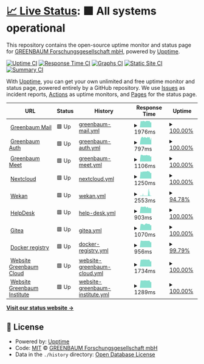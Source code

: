 # [📈 Live Status](https://status.greenbaum.cloud): <!--live status--> **🟩 All systems operational**

This repository contains the open-source uptime monitor and status page for [GREENBAUM Forschungsgesellschaft mbH](https://greenbaum.institute), powered by [Upptime](https://github.com/upptime/upptime).

[![Uptime CI](https://github.com/greenbaum/upptime/workflows/Uptime%20CI/badge.svg)](https://github.com/upptime/upptime/actions?query=workflow%3A%22Uptime+CI%22)
[![Response Time CI](https://github.com/greenbaum/upptime/workflows/Response%20Time%20CI/badge.svg)](https://github.com/upptime/upptime/actions?query=workflow%3A%22Response+Time+CI%22)
[![Graphs CI](https://github.com/greenbaum/upptime/workflows/Graphs%20CI/badge.svg)](https://github.com/upptime/upptime/actions?query=workflow%3A%22Graphs+CI%22)
[![Static Site CI](https://github.com/greenbaum/upptime/workflows/Static%20Site%20CI/badge.svg)](https://github.com/upptime/upptime/actions?query=workflow%3A%22Static+Site+CI%22)
[![Summary CI](https://github.com/greenbaum/upptime/workflows/Summary%20CI/badge.svg)](https://github.com/upptime/upptime/actions?query=workflow%3A%22Summary+CI%22)

With [Upptime](https://upptime.js.org), you can get your own unlimited and free uptime monitor and status page, powered entirely by a GitHub repository. We use [Issues](https://github.com/greenbaum/upptime/issues) as incident reports, [Actions](https://github.com/greenbaum/upptime/actions) as uptime monitors, and [Pages](https://status.greenbaum.cloud) for the status page.

<!--start: status pages-->
<!-- This summary is generated by Upptime (https://github.com/upptime/upptime) -->
<!-- Do not edit this manually, your changes will be overwritten -->
<!-- prettier-ignore -->
| URL | Status | History | Response Time | Uptime |
| --- | ------ | ------- | ------------- | ------ |
| <img alt="" src="https://favicons.githubusercontent.com/mail.greenbaum.cloud" height="13"> [Greenbaum Mail](https://mail.greenbaum.cloud) | 🟩 Up | [greenbaum-mail.yml](https://github.com/greenbaum/upptime/commits/HEAD/history/greenbaum-mail.yml) | <details><summary><img alt="Response time graph" src="./graphs/greenbaum-mail/response-time-week.png" height="20"> 1976ms</summary><br><a href="https://status.greenbaum.cloud/history/greenbaum-mail"><img alt="Response time 1976" src="https://img.shields.io/endpoint?url=https%3A%2F%2Fraw.githubusercontent.com%2Fgreenbaum%2Fupptime%2FHEAD%2Fapi%2Fgreenbaum-mail%2Fresponse-time.json"></a><br><a href="https://status.greenbaum.cloud/history/greenbaum-mail"><img alt="24-hour response time 1632" src="https://img.shields.io/endpoint?url=https%3A%2F%2Fraw.githubusercontent.com%2Fgreenbaum%2Fupptime%2FHEAD%2Fapi%2Fgreenbaum-mail%2Fresponse-time-day.json"></a><br><a href="https://status.greenbaum.cloud/history/greenbaum-mail"><img alt="7-day response time 1976" src="https://img.shields.io/endpoint?url=https%3A%2F%2Fraw.githubusercontent.com%2Fgreenbaum%2Fupptime%2FHEAD%2Fapi%2Fgreenbaum-mail%2Fresponse-time-week.json"></a><br><a href="https://status.greenbaum.cloud/history/greenbaum-mail"><img alt="30-day response time 1976" src="https://img.shields.io/endpoint?url=https%3A%2F%2Fraw.githubusercontent.com%2Fgreenbaum%2Fupptime%2FHEAD%2Fapi%2Fgreenbaum-mail%2Fresponse-time-month.json"></a><br><a href="https://status.greenbaum.cloud/history/greenbaum-mail"><img alt="1-year response time 1976" src="https://img.shields.io/endpoint?url=https%3A%2F%2Fraw.githubusercontent.com%2Fgreenbaum%2Fupptime%2FHEAD%2Fapi%2Fgreenbaum-mail%2Fresponse-time-year.json"></a></details> | <details><summary><a href="https://status.greenbaum.cloud/history/greenbaum-mail">100.00%</a></summary><a href="https://status.greenbaum.cloud/history/greenbaum-mail"><img alt="All-time uptime 100.00%" src="https://img.shields.io/endpoint?url=https%3A%2F%2Fraw.githubusercontent.com%2Fgreenbaum%2Fupptime%2FHEAD%2Fapi%2Fgreenbaum-mail%2Fuptime.json"></a><br><a href="https://status.greenbaum.cloud/history/greenbaum-mail"><img alt="24-hour uptime 100.00%" src="https://img.shields.io/endpoint?url=https%3A%2F%2Fraw.githubusercontent.com%2Fgreenbaum%2Fupptime%2FHEAD%2Fapi%2Fgreenbaum-mail%2Fuptime-day.json"></a><br><a href="https://status.greenbaum.cloud/history/greenbaum-mail"><img alt="7-day uptime 100.00%" src="https://img.shields.io/endpoint?url=https%3A%2F%2Fraw.githubusercontent.com%2Fgreenbaum%2Fupptime%2FHEAD%2Fapi%2Fgreenbaum-mail%2Fuptime-week.json"></a><br><a href="https://status.greenbaum.cloud/history/greenbaum-mail"><img alt="30-day uptime 100.00%" src="https://img.shields.io/endpoint?url=https%3A%2F%2Fraw.githubusercontent.com%2Fgreenbaum%2Fupptime%2FHEAD%2Fapi%2Fgreenbaum-mail%2Fuptime-month.json"></a><br><a href="https://status.greenbaum.cloud/history/greenbaum-mail"><img alt="1-year uptime 100.00%" src="https://img.shields.io/endpoint?url=https%3A%2F%2Fraw.githubusercontent.com%2Fgreenbaum%2Fupptime%2FHEAD%2Fapi%2Fgreenbaum-mail%2Fuptime-year.json"></a></details>
| <img alt="" src="https://favicons.githubusercontent.com/auth.greenbaum.cloud" height="13"> [Greenbaum Auth](https://auth.greenbaum.cloud) | 🟩 Up | [greenbaum-auth.yml](https://github.com/greenbaum/upptime/commits/HEAD/history/greenbaum-auth.yml) | <details><summary><img alt="Response time graph" src="./graphs/greenbaum-auth/response-time-week.png" height="20"> 797ms</summary><br><a href="https://status.greenbaum.cloud/history/greenbaum-auth"><img alt="Response time 797" src="https://img.shields.io/endpoint?url=https%3A%2F%2Fraw.githubusercontent.com%2Fgreenbaum%2Fupptime%2FHEAD%2Fapi%2Fgreenbaum-auth%2Fresponse-time.json"></a><br><a href="https://status.greenbaum.cloud/history/greenbaum-auth"><img alt="24-hour response time 661" src="https://img.shields.io/endpoint?url=https%3A%2F%2Fraw.githubusercontent.com%2Fgreenbaum%2Fupptime%2FHEAD%2Fapi%2Fgreenbaum-auth%2Fresponse-time-day.json"></a><br><a href="https://status.greenbaum.cloud/history/greenbaum-auth"><img alt="7-day response time 797" src="https://img.shields.io/endpoint?url=https%3A%2F%2Fraw.githubusercontent.com%2Fgreenbaum%2Fupptime%2FHEAD%2Fapi%2Fgreenbaum-auth%2Fresponse-time-week.json"></a><br><a href="https://status.greenbaum.cloud/history/greenbaum-auth"><img alt="30-day response time 797" src="https://img.shields.io/endpoint?url=https%3A%2F%2Fraw.githubusercontent.com%2Fgreenbaum%2Fupptime%2FHEAD%2Fapi%2Fgreenbaum-auth%2Fresponse-time-month.json"></a><br><a href="https://status.greenbaum.cloud/history/greenbaum-auth"><img alt="1-year response time 797" src="https://img.shields.io/endpoint?url=https%3A%2F%2Fraw.githubusercontent.com%2Fgreenbaum%2Fupptime%2FHEAD%2Fapi%2Fgreenbaum-auth%2Fresponse-time-year.json"></a></details> | <details><summary><a href="https://status.greenbaum.cloud/history/greenbaum-auth">100.00%</a></summary><a href="https://status.greenbaum.cloud/history/greenbaum-auth"><img alt="All-time uptime 100.00%" src="https://img.shields.io/endpoint?url=https%3A%2F%2Fraw.githubusercontent.com%2Fgreenbaum%2Fupptime%2FHEAD%2Fapi%2Fgreenbaum-auth%2Fuptime.json"></a><br><a href="https://status.greenbaum.cloud/history/greenbaum-auth"><img alt="24-hour uptime 100.00%" src="https://img.shields.io/endpoint?url=https%3A%2F%2Fraw.githubusercontent.com%2Fgreenbaum%2Fupptime%2FHEAD%2Fapi%2Fgreenbaum-auth%2Fuptime-day.json"></a><br><a href="https://status.greenbaum.cloud/history/greenbaum-auth"><img alt="7-day uptime 100.00%" src="https://img.shields.io/endpoint?url=https%3A%2F%2Fraw.githubusercontent.com%2Fgreenbaum%2Fupptime%2FHEAD%2Fapi%2Fgreenbaum-auth%2Fuptime-week.json"></a><br><a href="https://status.greenbaum.cloud/history/greenbaum-auth"><img alt="30-day uptime 100.00%" src="https://img.shields.io/endpoint?url=https%3A%2F%2Fraw.githubusercontent.com%2Fgreenbaum%2Fupptime%2FHEAD%2Fapi%2Fgreenbaum-auth%2Fuptime-month.json"></a><br><a href="https://status.greenbaum.cloud/history/greenbaum-auth"><img alt="1-year uptime 100.00%" src="https://img.shields.io/endpoint?url=https%3A%2F%2Fraw.githubusercontent.com%2Fgreenbaum%2Fupptime%2FHEAD%2Fapi%2Fgreenbaum-auth%2Fuptime-year.json"></a></details>
| <img alt="" src="https://favicons.githubusercontent.com/meet.greenbaum.cloud" height="13"> [Greenbaum Meet](https://meet.greenbaum.cloud) | 🟩 Up | [greenbaum-meet.yml](https://github.com/greenbaum/upptime/commits/HEAD/history/greenbaum-meet.yml) | <details><summary><img alt="Response time graph" src="./graphs/greenbaum-meet/response-time-week.png" height="20"> 1106ms</summary><br><a href="https://status.greenbaum.cloud/history/greenbaum-meet"><img alt="Response time 1106" src="https://img.shields.io/endpoint?url=https%3A%2F%2Fraw.githubusercontent.com%2Fgreenbaum%2Fupptime%2FHEAD%2Fapi%2Fgreenbaum-meet%2Fresponse-time.json"></a><br><a href="https://status.greenbaum.cloud/history/greenbaum-meet"><img alt="24-hour response time 905" src="https://img.shields.io/endpoint?url=https%3A%2F%2Fraw.githubusercontent.com%2Fgreenbaum%2Fupptime%2FHEAD%2Fapi%2Fgreenbaum-meet%2Fresponse-time-day.json"></a><br><a href="https://status.greenbaum.cloud/history/greenbaum-meet"><img alt="7-day response time 1106" src="https://img.shields.io/endpoint?url=https%3A%2F%2Fraw.githubusercontent.com%2Fgreenbaum%2Fupptime%2FHEAD%2Fapi%2Fgreenbaum-meet%2Fresponse-time-week.json"></a><br><a href="https://status.greenbaum.cloud/history/greenbaum-meet"><img alt="30-day response time 1106" src="https://img.shields.io/endpoint?url=https%3A%2F%2Fraw.githubusercontent.com%2Fgreenbaum%2Fupptime%2FHEAD%2Fapi%2Fgreenbaum-meet%2Fresponse-time-month.json"></a><br><a href="https://status.greenbaum.cloud/history/greenbaum-meet"><img alt="1-year response time 1106" src="https://img.shields.io/endpoint?url=https%3A%2F%2Fraw.githubusercontent.com%2Fgreenbaum%2Fupptime%2FHEAD%2Fapi%2Fgreenbaum-meet%2Fresponse-time-year.json"></a></details> | <details><summary><a href="https://status.greenbaum.cloud/history/greenbaum-meet">100.00%</a></summary><a href="https://status.greenbaum.cloud/history/greenbaum-meet"><img alt="All-time uptime 100.00%" src="https://img.shields.io/endpoint?url=https%3A%2F%2Fraw.githubusercontent.com%2Fgreenbaum%2Fupptime%2FHEAD%2Fapi%2Fgreenbaum-meet%2Fuptime.json"></a><br><a href="https://status.greenbaum.cloud/history/greenbaum-meet"><img alt="24-hour uptime 100.00%" src="https://img.shields.io/endpoint?url=https%3A%2F%2Fraw.githubusercontent.com%2Fgreenbaum%2Fupptime%2FHEAD%2Fapi%2Fgreenbaum-meet%2Fuptime-day.json"></a><br><a href="https://status.greenbaum.cloud/history/greenbaum-meet"><img alt="7-day uptime 100.00%" src="https://img.shields.io/endpoint?url=https%3A%2F%2Fraw.githubusercontent.com%2Fgreenbaum%2Fupptime%2FHEAD%2Fapi%2Fgreenbaum-meet%2Fuptime-week.json"></a><br><a href="https://status.greenbaum.cloud/history/greenbaum-meet"><img alt="30-day uptime 100.00%" src="https://img.shields.io/endpoint?url=https%3A%2F%2Fraw.githubusercontent.com%2Fgreenbaum%2Fupptime%2FHEAD%2Fapi%2Fgreenbaum-meet%2Fuptime-month.json"></a><br><a href="https://status.greenbaum.cloud/history/greenbaum-meet"><img alt="1-year uptime 100.00%" src="https://img.shields.io/endpoint?url=https%3A%2F%2Fraw.githubusercontent.com%2Fgreenbaum%2Fupptime%2FHEAD%2Fapi%2Fgreenbaum-meet%2Fuptime-year.json"></a></details>
| <img alt="" src="https://favicons.githubusercontent.com/next.greenbaum.cloud" height="13"> [Nextcloud](https://next.greenbaum.cloud) | 🟩 Up | [nextcloud.yml](https://github.com/greenbaum/upptime/commits/HEAD/history/nextcloud.yml) | <details><summary><img alt="Response time graph" src="./graphs/nextcloud/response-time-week.png" height="20"> 1250ms</summary><br><a href="https://status.greenbaum.cloud/history/nextcloud"><img alt="Response time 1250" src="https://img.shields.io/endpoint?url=https%3A%2F%2Fraw.githubusercontent.com%2Fgreenbaum%2Fupptime%2FHEAD%2Fapi%2Fnextcloud%2Fresponse-time.json"></a><br><a href="https://status.greenbaum.cloud/history/nextcloud"><img alt="24-hour response time 1030" src="https://img.shields.io/endpoint?url=https%3A%2F%2Fraw.githubusercontent.com%2Fgreenbaum%2Fupptime%2FHEAD%2Fapi%2Fnextcloud%2Fresponse-time-day.json"></a><br><a href="https://status.greenbaum.cloud/history/nextcloud"><img alt="7-day response time 1250" src="https://img.shields.io/endpoint?url=https%3A%2F%2Fraw.githubusercontent.com%2Fgreenbaum%2Fupptime%2FHEAD%2Fapi%2Fnextcloud%2Fresponse-time-week.json"></a><br><a href="https://status.greenbaum.cloud/history/nextcloud"><img alt="30-day response time 1250" src="https://img.shields.io/endpoint?url=https%3A%2F%2Fraw.githubusercontent.com%2Fgreenbaum%2Fupptime%2FHEAD%2Fapi%2Fnextcloud%2Fresponse-time-month.json"></a><br><a href="https://status.greenbaum.cloud/history/nextcloud"><img alt="1-year response time 1250" src="https://img.shields.io/endpoint?url=https%3A%2F%2Fraw.githubusercontent.com%2Fgreenbaum%2Fupptime%2FHEAD%2Fapi%2Fnextcloud%2Fresponse-time-year.json"></a></details> | <details><summary><a href="https://status.greenbaum.cloud/history/nextcloud">100.00%</a></summary><a href="https://status.greenbaum.cloud/history/nextcloud"><img alt="All-time uptime 100.00%" src="https://img.shields.io/endpoint?url=https%3A%2F%2Fraw.githubusercontent.com%2Fgreenbaum%2Fupptime%2FHEAD%2Fapi%2Fnextcloud%2Fuptime.json"></a><br><a href="https://status.greenbaum.cloud/history/nextcloud"><img alt="24-hour uptime 100.00%" src="https://img.shields.io/endpoint?url=https%3A%2F%2Fraw.githubusercontent.com%2Fgreenbaum%2Fupptime%2FHEAD%2Fapi%2Fnextcloud%2Fuptime-day.json"></a><br><a href="https://status.greenbaum.cloud/history/nextcloud"><img alt="7-day uptime 100.00%" src="https://img.shields.io/endpoint?url=https%3A%2F%2Fraw.githubusercontent.com%2Fgreenbaum%2Fupptime%2FHEAD%2Fapi%2Fnextcloud%2Fuptime-week.json"></a><br><a href="https://status.greenbaum.cloud/history/nextcloud"><img alt="30-day uptime 100.00%" src="https://img.shields.io/endpoint?url=https%3A%2F%2Fraw.githubusercontent.com%2Fgreenbaum%2Fupptime%2FHEAD%2Fapi%2Fnextcloud%2Fuptime-month.json"></a><br><a href="https://status.greenbaum.cloud/history/nextcloud"><img alt="1-year uptime 100.00%" src="https://img.shields.io/endpoint?url=https%3A%2F%2Fraw.githubusercontent.com%2Fgreenbaum%2Fupptime%2FHEAD%2Fapi%2Fnextcloud%2Fuptime-year.json"></a></details>
| <img alt="" src="https://favicons.githubusercontent.com/wekan.greenbaum.institute" height="13"> [Wekan](https://wekan.greenbaum.institute) | 🟩 Up | [wekan.yml](https://github.com/greenbaum/upptime/commits/HEAD/history/wekan.yml) | <details><summary><img alt="Response time graph" src="./graphs/wekan/response-time-week.png" height="20"> 2553ms</summary><br><a href="https://status.greenbaum.cloud/history/wekan"><img alt="Response time 2553" src="https://img.shields.io/endpoint?url=https%3A%2F%2Fraw.githubusercontent.com%2Fgreenbaum%2Fupptime%2FHEAD%2Fapi%2Fwekan%2Fresponse-time.json"></a><br><a href="https://status.greenbaum.cloud/history/wekan"><img alt="24-hour response time 3425" src="https://img.shields.io/endpoint?url=https%3A%2F%2Fraw.githubusercontent.com%2Fgreenbaum%2Fupptime%2FHEAD%2Fapi%2Fwekan%2Fresponse-time-day.json"></a><br><a href="https://status.greenbaum.cloud/history/wekan"><img alt="7-day response time 2553" src="https://img.shields.io/endpoint?url=https%3A%2F%2Fraw.githubusercontent.com%2Fgreenbaum%2Fupptime%2FHEAD%2Fapi%2Fwekan%2Fresponse-time-week.json"></a><br><a href="https://status.greenbaum.cloud/history/wekan"><img alt="30-day response time 2553" src="https://img.shields.io/endpoint?url=https%3A%2F%2Fraw.githubusercontent.com%2Fgreenbaum%2Fupptime%2FHEAD%2Fapi%2Fwekan%2Fresponse-time-month.json"></a><br><a href="https://status.greenbaum.cloud/history/wekan"><img alt="1-year response time 2553" src="https://img.shields.io/endpoint?url=https%3A%2F%2Fraw.githubusercontent.com%2Fgreenbaum%2Fupptime%2FHEAD%2Fapi%2Fwekan%2Fresponse-time-year.json"></a></details> | <details><summary><a href="https://status.greenbaum.cloud/history/wekan">94.78%</a></summary><a href="https://status.greenbaum.cloud/history/wekan"><img alt="All-time uptime 94.78%" src="https://img.shields.io/endpoint?url=https%3A%2F%2Fraw.githubusercontent.com%2Fgreenbaum%2Fupptime%2FHEAD%2Fapi%2Fwekan%2Fuptime.json"></a><br><a href="https://status.greenbaum.cloud/history/wekan"><img alt="24-hour uptime 78.55%" src="https://img.shields.io/endpoint?url=https%3A%2F%2Fraw.githubusercontent.com%2Fgreenbaum%2Fupptime%2FHEAD%2Fapi%2Fwekan%2Fuptime-day.json"></a><br><a href="https://status.greenbaum.cloud/history/wekan"><img alt="7-day uptime 94.78%" src="https://img.shields.io/endpoint?url=https%3A%2F%2Fraw.githubusercontent.com%2Fgreenbaum%2Fupptime%2FHEAD%2Fapi%2Fwekan%2Fuptime-week.json"></a><br><a href="https://status.greenbaum.cloud/history/wekan"><img alt="30-day uptime 94.78%" src="https://img.shields.io/endpoint?url=https%3A%2F%2Fraw.githubusercontent.com%2Fgreenbaum%2Fupptime%2FHEAD%2Fapi%2Fwekan%2Fuptime-month.json"></a><br><a href="https://status.greenbaum.cloud/history/wekan"><img alt="1-year uptime 94.78%" src="https://img.shields.io/endpoint?url=https%3A%2F%2Fraw.githubusercontent.com%2Fgreenbaum%2Fupptime%2FHEAD%2Fapi%2Fwekan%2Fuptime-year.json"></a></details>
| <img alt="" src="https://favicons.githubusercontent.com/help.greenbaum.cloud" height="13"> [HelpDesk](https://help.greenbaum.cloud) | 🟩 Up | [help-desk.yml](https://github.com/greenbaum/upptime/commits/HEAD/history/help-desk.yml) | <details><summary><img alt="Response time graph" src="./graphs/help-desk/response-time-week.png" height="20"> 903ms</summary><br><a href="https://status.greenbaum.cloud/history/help-desk"><img alt="Response time 903" src="https://img.shields.io/endpoint?url=https%3A%2F%2Fraw.githubusercontent.com%2Fgreenbaum%2Fupptime%2FHEAD%2Fapi%2Fhelp-desk%2Fresponse-time.json"></a><br><a href="https://status.greenbaum.cloud/history/help-desk"><img alt="24-hour response time 781" src="https://img.shields.io/endpoint?url=https%3A%2F%2Fraw.githubusercontent.com%2Fgreenbaum%2Fupptime%2FHEAD%2Fapi%2Fhelp-desk%2Fresponse-time-day.json"></a><br><a href="https://status.greenbaum.cloud/history/help-desk"><img alt="7-day response time 903" src="https://img.shields.io/endpoint?url=https%3A%2F%2Fraw.githubusercontent.com%2Fgreenbaum%2Fupptime%2FHEAD%2Fapi%2Fhelp-desk%2Fresponse-time-week.json"></a><br><a href="https://status.greenbaum.cloud/history/help-desk"><img alt="30-day response time 903" src="https://img.shields.io/endpoint?url=https%3A%2F%2Fraw.githubusercontent.com%2Fgreenbaum%2Fupptime%2FHEAD%2Fapi%2Fhelp-desk%2Fresponse-time-month.json"></a><br><a href="https://status.greenbaum.cloud/history/help-desk"><img alt="1-year response time 903" src="https://img.shields.io/endpoint?url=https%3A%2F%2Fraw.githubusercontent.com%2Fgreenbaum%2Fupptime%2FHEAD%2Fapi%2Fhelp-desk%2Fresponse-time-year.json"></a></details> | <details><summary><a href="https://status.greenbaum.cloud/history/help-desk">100.00%</a></summary><a href="https://status.greenbaum.cloud/history/help-desk"><img alt="All-time uptime 100.00%" src="https://img.shields.io/endpoint?url=https%3A%2F%2Fraw.githubusercontent.com%2Fgreenbaum%2Fupptime%2FHEAD%2Fapi%2Fhelp-desk%2Fuptime.json"></a><br><a href="https://status.greenbaum.cloud/history/help-desk"><img alt="24-hour uptime 100.00%" src="https://img.shields.io/endpoint?url=https%3A%2F%2Fraw.githubusercontent.com%2Fgreenbaum%2Fupptime%2FHEAD%2Fapi%2Fhelp-desk%2Fuptime-day.json"></a><br><a href="https://status.greenbaum.cloud/history/help-desk"><img alt="7-day uptime 100.00%" src="https://img.shields.io/endpoint?url=https%3A%2F%2Fraw.githubusercontent.com%2Fgreenbaum%2Fupptime%2FHEAD%2Fapi%2Fhelp-desk%2Fuptime-week.json"></a><br><a href="https://status.greenbaum.cloud/history/help-desk"><img alt="30-day uptime 100.00%" src="https://img.shields.io/endpoint?url=https%3A%2F%2Fraw.githubusercontent.com%2Fgreenbaum%2Fupptime%2FHEAD%2Fapi%2Fhelp-desk%2Fuptime-month.json"></a><br><a href="https://status.greenbaum.cloud/history/help-desk"><img alt="1-year uptime 100.00%" src="https://img.shields.io/endpoint?url=https%3A%2F%2Fraw.githubusercontent.com%2Fgreenbaum%2Fupptime%2FHEAD%2Fapi%2Fhelp-desk%2Fuptime-year.json"></a></details>
| <img alt="" src="https://favicons.githubusercontent.com/git.greenbaum.cloud" height="13"> [Gitea](https://git.greenbaum.cloud) | 🟩 Up | [gitea.yml](https://github.com/greenbaum/upptime/commits/HEAD/history/gitea.yml) | <details><summary><img alt="Response time graph" src="./graphs/gitea/response-time-week.png" height="20"> 1070ms</summary><br><a href="https://status.greenbaum.cloud/history/gitea"><img alt="Response time 1070" src="https://img.shields.io/endpoint?url=https%3A%2F%2Fraw.githubusercontent.com%2Fgreenbaum%2Fupptime%2FHEAD%2Fapi%2Fgitea%2Fresponse-time.json"></a><br><a href="https://status.greenbaum.cloud/history/gitea"><img alt="24-hour response time 878" src="https://img.shields.io/endpoint?url=https%3A%2F%2Fraw.githubusercontent.com%2Fgreenbaum%2Fupptime%2FHEAD%2Fapi%2Fgitea%2Fresponse-time-day.json"></a><br><a href="https://status.greenbaum.cloud/history/gitea"><img alt="7-day response time 1070" src="https://img.shields.io/endpoint?url=https%3A%2F%2Fraw.githubusercontent.com%2Fgreenbaum%2Fupptime%2FHEAD%2Fapi%2Fgitea%2Fresponse-time-week.json"></a><br><a href="https://status.greenbaum.cloud/history/gitea"><img alt="30-day response time 1070" src="https://img.shields.io/endpoint?url=https%3A%2F%2Fraw.githubusercontent.com%2Fgreenbaum%2Fupptime%2FHEAD%2Fapi%2Fgitea%2Fresponse-time-month.json"></a><br><a href="https://status.greenbaum.cloud/history/gitea"><img alt="1-year response time 1070" src="https://img.shields.io/endpoint?url=https%3A%2F%2Fraw.githubusercontent.com%2Fgreenbaum%2Fupptime%2FHEAD%2Fapi%2Fgitea%2Fresponse-time-year.json"></a></details> | <details><summary><a href="https://status.greenbaum.cloud/history/gitea">100.00%</a></summary><a href="https://status.greenbaum.cloud/history/gitea"><img alt="All-time uptime 100.00%" src="https://img.shields.io/endpoint?url=https%3A%2F%2Fraw.githubusercontent.com%2Fgreenbaum%2Fupptime%2FHEAD%2Fapi%2Fgitea%2Fuptime.json"></a><br><a href="https://status.greenbaum.cloud/history/gitea"><img alt="24-hour uptime 100.00%" src="https://img.shields.io/endpoint?url=https%3A%2F%2Fraw.githubusercontent.com%2Fgreenbaum%2Fupptime%2FHEAD%2Fapi%2Fgitea%2Fuptime-day.json"></a><br><a href="https://status.greenbaum.cloud/history/gitea"><img alt="7-day uptime 100.00%" src="https://img.shields.io/endpoint?url=https%3A%2F%2Fraw.githubusercontent.com%2Fgreenbaum%2Fupptime%2FHEAD%2Fapi%2Fgitea%2Fuptime-week.json"></a><br><a href="https://status.greenbaum.cloud/history/gitea"><img alt="30-day uptime 100.00%" src="https://img.shields.io/endpoint?url=https%3A%2F%2Fraw.githubusercontent.com%2Fgreenbaum%2Fupptime%2FHEAD%2Fapi%2Fgitea%2Fuptime-month.json"></a><br><a href="https://status.greenbaum.cloud/history/gitea"><img alt="1-year uptime 100.00%" src="https://img.shields.io/endpoint?url=https%3A%2F%2Fraw.githubusercontent.com%2Fgreenbaum%2Fupptime%2FHEAD%2Fapi%2Fgitea%2Fuptime-year.json"></a></details>
| <img alt="" src="https://favicons.githubusercontent.com/hub.greenbaum.cloud" height="13"> [Docker registry](https://hub.greenbaum.cloud) | 🟩 Up | [docker-registry.yml](https://github.com/greenbaum/upptime/commits/HEAD/history/docker-registry.yml) | <details><summary><img alt="Response time graph" src="./graphs/docker-registry/response-time-week.png" height="20"> 956ms</summary><br><a href="https://status.greenbaum.cloud/history/docker-registry"><img alt="Response time 956" src="https://img.shields.io/endpoint?url=https%3A%2F%2Fraw.githubusercontent.com%2Fgreenbaum%2Fupptime%2FHEAD%2Fapi%2Fdocker-registry%2Fresponse-time.json"></a><br><a href="https://status.greenbaum.cloud/history/docker-registry"><img alt="24-hour response time 779" src="https://img.shields.io/endpoint?url=https%3A%2F%2Fraw.githubusercontent.com%2Fgreenbaum%2Fupptime%2FHEAD%2Fapi%2Fdocker-registry%2Fresponse-time-day.json"></a><br><a href="https://status.greenbaum.cloud/history/docker-registry"><img alt="7-day response time 956" src="https://img.shields.io/endpoint?url=https%3A%2F%2Fraw.githubusercontent.com%2Fgreenbaum%2Fupptime%2FHEAD%2Fapi%2Fdocker-registry%2Fresponse-time-week.json"></a><br><a href="https://status.greenbaum.cloud/history/docker-registry"><img alt="30-day response time 956" src="https://img.shields.io/endpoint?url=https%3A%2F%2Fraw.githubusercontent.com%2Fgreenbaum%2Fupptime%2FHEAD%2Fapi%2Fdocker-registry%2Fresponse-time-month.json"></a><br><a href="https://status.greenbaum.cloud/history/docker-registry"><img alt="1-year response time 956" src="https://img.shields.io/endpoint?url=https%3A%2F%2Fraw.githubusercontent.com%2Fgreenbaum%2Fupptime%2FHEAD%2Fapi%2Fdocker-registry%2Fresponse-time-year.json"></a></details> | <details><summary><a href="https://status.greenbaum.cloud/history/docker-registry">99.79%</a></summary><a href="https://status.greenbaum.cloud/history/docker-registry"><img alt="All-time uptime 99.79%" src="https://img.shields.io/endpoint?url=https%3A%2F%2Fraw.githubusercontent.com%2Fgreenbaum%2Fupptime%2FHEAD%2Fapi%2Fdocker-registry%2Fuptime.json"></a><br><a href="https://status.greenbaum.cloud/history/docker-registry"><img alt="24-hour uptime 100.00%" src="https://img.shields.io/endpoint?url=https%3A%2F%2Fraw.githubusercontent.com%2Fgreenbaum%2Fupptime%2FHEAD%2Fapi%2Fdocker-registry%2Fuptime-day.json"></a><br><a href="https://status.greenbaum.cloud/history/docker-registry"><img alt="7-day uptime 99.79%" src="https://img.shields.io/endpoint?url=https%3A%2F%2Fraw.githubusercontent.com%2Fgreenbaum%2Fupptime%2FHEAD%2Fapi%2Fdocker-registry%2Fuptime-week.json"></a><br><a href="https://status.greenbaum.cloud/history/docker-registry"><img alt="30-day uptime 99.79%" src="https://img.shields.io/endpoint?url=https%3A%2F%2Fraw.githubusercontent.com%2Fgreenbaum%2Fupptime%2FHEAD%2Fapi%2Fdocker-registry%2Fuptime-month.json"></a><br><a href="https://status.greenbaum.cloud/history/docker-registry"><img alt="1-year uptime 99.79%" src="https://img.shields.io/endpoint?url=https%3A%2F%2Fraw.githubusercontent.com%2Fgreenbaum%2Fupptime%2FHEAD%2Fapi%2Fdocker-registry%2Fuptime-year.json"></a></details>
| <img alt="" src="https://favicons.githubusercontent.com/greenbaum.cloud" height="13"> [Website Greenbaum Cloud](https://greenbaum.cloud) | 🟩 Up | [website-greenbaum-cloud.yml](https://github.com/greenbaum/upptime/commits/HEAD/history/website-greenbaum-cloud.yml) | <details><summary><img alt="Response time graph" src="./graphs/website-greenbaum-cloud/response-time-week.png" height="20"> 1734ms</summary><br><a href="https://status.greenbaum.cloud/history/website-greenbaum-cloud"><img alt="Response time 1734" src="https://img.shields.io/endpoint?url=https%3A%2F%2Fraw.githubusercontent.com%2Fgreenbaum%2Fupptime%2FHEAD%2Fapi%2Fwebsite-greenbaum-cloud%2Fresponse-time.json"></a><br><a href="https://status.greenbaum.cloud/history/website-greenbaum-cloud"><img alt="24-hour response time 1352" src="https://img.shields.io/endpoint?url=https%3A%2F%2Fraw.githubusercontent.com%2Fgreenbaum%2Fupptime%2FHEAD%2Fapi%2Fwebsite-greenbaum-cloud%2Fresponse-time-day.json"></a><br><a href="https://status.greenbaum.cloud/history/website-greenbaum-cloud"><img alt="7-day response time 1734" src="https://img.shields.io/endpoint?url=https%3A%2F%2Fraw.githubusercontent.com%2Fgreenbaum%2Fupptime%2FHEAD%2Fapi%2Fwebsite-greenbaum-cloud%2Fresponse-time-week.json"></a><br><a href="https://status.greenbaum.cloud/history/website-greenbaum-cloud"><img alt="30-day response time 1734" src="https://img.shields.io/endpoint?url=https%3A%2F%2Fraw.githubusercontent.com%2Fgreenbaum%2Fupptime%2FHEAD%2Fapi%2Fwebsite-greenbaum-cloud%2Fresponse-time-month.json"></a><br><a href="https://status.greenbaum.cloud/history/website-greenbaum-cloud"><img alt="1-year response time 1734" src="https://img.shields.io/endpoint?url=https%3A%2F%2Fraw.githubusercontent.com%2Fgreenbaum%2Fupptime%2FHEAD%2Fapi%2Fwebsite-greenbaum-cloud%2Fresponse-time-year.json"></a></details> | <details><summary><a href="https://status.greenbaum.cloud/history/website-greenbaum-cloud">100.00%</a></summary><a href="https://status.greenbaum.cloud/history/website-greenbaum-cloud"><img alt="All-time uptime 100.00%" src="https://img.shields.io/endpoint?url=https%3A%2F%2Fraw.githubusercontent.com%2Fgreenbaum%2Fupptime%2FHEAD%2Fapi%2Fwebsite-greenbaum-cloud%2Fuptime.json"></a><br><a href="https://status.greenbaum.cloud/history/website-greenbaum-cloud"><img alt="24-hour uptime 100.00%" src="https://img.shields.io/endpoint?url=https%3A%2F%2Fraw.githubusercontent.com%2Fgreenbaum%2Fupptime%2FHEAD%2Fapi%2Fwebsite-greenbaum-cloud%2Fuptime-day.json"></a><br><a href="https://status.greenbaum.cloud/history/website-greenbaum-cloud"><img alt="7-day uptime 100.00%" src="https://img.shields.io/endpoint?url=https%3A%2F%2Fraw.githubusercontent.com%2Fgreenbaum%2Fupptime%2FHEAD%2Fapi%2Fwebsite-greenbaum-cloud%2Fuptime-week.json"></a><br><a href="https://status.greenbaum.cloud/history/website-greenbaum-cloud"><img alt="30-day uptime 100.00%" src="https://img.shields.io/endpoint?url=https%3A%2F%2Fraw.githubusercontent.com%2Fgreenbaum%2Fupptime%2FHEAD%2Fapi%2Fwebsite-greenbaum-cloud%2Fuptime-month.json"></a><br><a href="https://status.greenbaum.cloud/history/website-greenbaum-cloud"><img alt="1-year uptime 100.00%" src="https://img.shields.io/endpoint?url=https%3A%2F%2Fraw.githubusercontent.com%2Fgreenbaum%2Fupptime%2FHEAD%2Fapi%2Fwebsite-greenbaum-cloud%2Fuptime-year.json"></a></details>
| <img alt="" src="https://favicons.githubusercontent.com/greenbaum.institute" height="13"> [Website Greenbaum Institute](https://greenbaum.institute) | 🟩 Up | [website-greenbaum-institute.yml](https://github.com/greenbaum/upptime/commits/HEAD/history/website-greenbaum-institute.yml) | <details><summary><img alt="Response time graph" src="./graphs/website-greenbaum-institute/response-time-week.png" height="20"> 1289ms</summary><br><a href="https://status.greenbaum.cloud/history/website-greenbaum-institute"><img alt="Response time 1289" src="https://img.shields.io/endpoint?url=https%3A%2F%2Fraw.githubusercontent.com%2Fgreenbaum%2Fupptime%2FHEAD%2Fapi%2Fwebsite-greenbaum-institute%2Fresponse-time.json"></a><br><a href="https://status.greenbaum.cloud/history/website-greenbaum-institute"><img alt="24-hour response time 1054" src="https://img.shields.io/endpoint?url=https%3A%2F%2Fraw.githubusercontent.com%2Fgreenbaum%2Fupptime%2FHEAD%2Fapi%2Fwebsite-greenbaum-institute%2Fresponse-time-day.json"></a><br><a href="https://status.greenbaum.cloud/history/website-greenbaum-institute"><img alt="7-day response time 1289" src="https://img.shields.io/endpoint?url=https%3A%2F%2Fraw.githubusercontent.com%2Fgreenbaum%2Fupptime%2FHEAD%2Fapi%2Fwebsite-greenbaum-institute%2Fresponse-time-week.json"></a><br><a href="https://status.greenbaum.cloud/history/website-greenbaum-institute"><img alt="30-day response time 1289" src="https://img.shields.io/endpoint?url=https%3A%2F%2Fraw.githubusercontent.com%2Fgreenbaum%2Fupptime%2FHEAD%2Fapi%2Fwebsite-greenbaum-institute%2Fresponse-time-month.json"></a><br><a href="https://status.greenbaum.cloud/history/website-greenbaum-institute"><img alt="1-year response time 1289" src="https://img.shields.io/endpoint?url=https%3A%2F%2Fraw.githubusercontent.com%2Fgreenbaum%2Fupptime%2FHEAD%2Fapi%2Fwebsite-greenbaum-institute%2Fresponse-time-year.json"></a></details> | <details><summary><a href="https://status.greenbaum.cloud/history/website-greenbaum-institute">100.00%</a></summary><a href="https://status.greenbaum.cloud/history/website-greenbaum-institute"><img alt="All-time uptime 100.00%" src="https://img.shields.io/endpoint?url=https%3A%2F%2Fraw.githubusercontent.com%2Fgreenbaum%2Fupptime%2FHEAD%2Fapi%2Fwebsite-greenbaum-institute%2Fuptime.json"></a><br><a href="https://status.greenbaum.cloud/history/website-greenbaum-institute"><img alt="24-hour uptime 100.00%" src="https://img.shields.io/endpoint?url=https%3A%2F%2Fraw.githubusercontent.com%2Fgreenbaum%2Fupptime%2FHEAD%2Fapi%2Fwebsite-greenbaum-institute%2Fuptime-day.json"></a><br><a href="https://status.greenbaum.cloud/history/website-greenbaum-institute"><img alt="7-day uptime 100.00%" src="https://img.shields.io/endpoint?url=https%3A%2F%2Fraw.githubusercontent.com%2Fgreenbaum%2Fupptime%2FHEAD%2Fapi%2Fwebsite-greenbaum-institute%2Fuptime-week.json"></a><br><a href="https://status.greenbaum.cloud/history/website-greenbaum-institute"><img alt="30-day uptime 100.00%" src="https://img.shields.io/endpoint?url=https%3A%2F%2Fraw.githubusercontent.com%2Fgreenbaum%2Fupptime%2FHEAD%2Fapi%2Fwebsite-greenbaum-institute%2Fuptime-month.json"></a><br><a href="https://status.greenbaum.cloud/history/website-greenbaum-institute"><img alt="1-year uptime 100.00%" src="https://img.shields.io/endpoint?url=https%3A%2F%2Fraw.githubusercontent.com%2Fgreenbaum%2Fupptime%2FHEAD%2Fapi%2Fwebsite-greenbaum-institute%2Fuptime-year.json"></a></details>

<!--end: status pages-->

[**Visit our status website →**](https://status.greenbaum.cloud)

## 📄 License

- Powered by: [Upptime](https://github.com/upptime/upptime)
- Code: [MIT](./LICENSE) © [GREENBAUM Forschungsgesellschaft mbH](https://greenbaum.institute)
- Data in the `./history` directory: [Open Database License](https://opendatacommons.org/licenses/odbl/1-0/)
